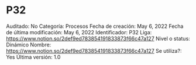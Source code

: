 # P32

Auditado: No
Categoría: Procesos
Fecha de creación: May 6, 2022
Fecha de última modificación: May 6, 2022
Identificador: P32
Liga: https://www.notion.so/2def9ed783854191833873f66c47a127 
Nivel o status: Dinámico
Nombre: https://www.notion.so/2def9ed783854191833873f66c47a127 
Se utiliza?: Yes
Última versión: 1.0